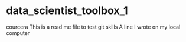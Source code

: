 # data_scientist_toolbox_1
courcera
This is a read me file 
to test git skills
A line I wrote on my local computer
